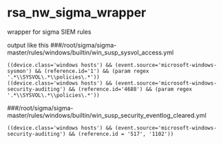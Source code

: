 # rsa_nw_sigma_wrapper
wrapper for sigma SIEM rules

output like this
###/root/sigma/sigma-master/rules/windows/builtin/win_susp_sysvol_access.yml

```
((device.class='windows hosts') && (event.source='microsoft-windows-sysmon') && (reference.id='1') && (param regex '.*\\SYSVOL\.*\\policies\.*'))
((device.class='windows hosts') && (event.source='microsoft-windows-security-auditing') && (reference.id='4688') && (param regex '.*\\SYSVOL\.*\\policies\.*'))
```

###/root/sigma/sigma-master/rules/windows/builtin/win_susp_security_eventlog_cleared.yml

```
((device.class='windows hosts') && (event.source='microsoft-windows-security-auditing') && (reference.id = '517', '1102'))
```
